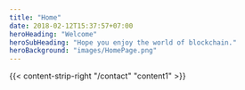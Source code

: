 ```yaml
---
title: "Home"
date: 2018-02-12T15:37:57+07:00
heroHeading: "Welcome"
heroSubHeading: "Hope you enjoy the world of blockchain."
heroBackground: "images/HomePage.png"
---
```


<div>
{{< content-strip-right "/contact" "content1" >}}
</div>
